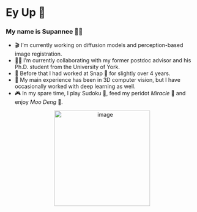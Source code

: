 # Ey Up 👋

### My name is Supannee 🙋‍♀️

- 🎬 I’m currently working on diffusion models and perception-based image registration.
- 👩‍💻 I’m currently collaborating with my former postdoc advisor and his Ph.D. student from the University of York. 
- 🌇 Before that I had worked at Snap 👻 for slightly over 4 years.
- 🎏 My main experience has been in 3D computer vision, but I have occasionally worked with deep learning as well.
- 🎮 In my spare time, I play Sudoku :memo:, feed my peridot *Miracle* :cherry_blossom: and enjoy *Moo Deng* :hippopotamus:.

<p align="center">
  <img width="250" alt="image" src="https://github.com/user-attachments/assets/d449c709-eccd-4a84-8fc1-f85a96673e7e">
</p>

